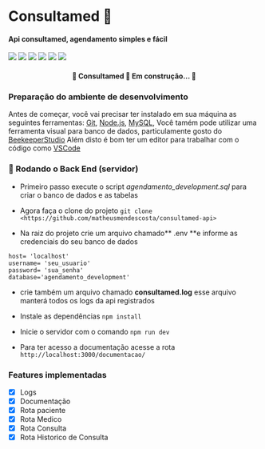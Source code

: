 # Consultamed 📅

#### Api consultamed, agendamento simples e fácil

![](https://img.shields.io/static/v1?label=license&message=mit&color=df0460) ![](https://img.shields.io/static/v1?label=versão&message=1.0.0&color=df0460) ![](https://img.shields.io/static/v1?label=npm&message=9.5.0&color=199bba) ![](https://img.shields.io/static/v1?label=node&message=19.7.0&color=199bba) ![](https://img.shields.io/static/v1?label=Framework&message=Express.js&color=199bba) ![](https://img.shields.io/static/v1?label=ORM&message=Sequelize&color=199bba)

<h4 align="center"> 
	🚧  Consultamed 🚀 Em construção...  🚧
</h4>


### Preparação do ambiente de desenvolvimento

Antes de começar, você vai precisar ter instalado em sua máquina as seguintes ferramentas:
[Git](https://git-scm.com), [Node.js](https://nodejs.org/en/), [MySQL](https://dev.mysql.com/downloads/installer/), Você tamém pode utilizar uma ferramenta visual para banco de dados, particulamente gosto do [BeekeeperStudio](https://www.beekeeperstudio.io/get)
Além disto é bom ter um editor para trabalhar com o código como [VSCode](https://code.visualstudio.com/)

### 🎲 Rodando o Back End (servidor)


- Primeiro passo execute o script *agendamento_development.sql* para criar o banco de dados e as tabelas

- Agora faça o clone do projeto
`git clone <https://github.com/matheusmendescosta/consultamed-api>`

- Na raiz do projeto crie um arquivo chamado** .env **e informe as credenciais do seu banco de dados
```
host= 'localhost'
username= 'seu_usuario'
password= 'sua_senha'
database='agendamento_development'
```
- crie também um arquivo chamado **consultamed.log** esse arquivo manterá todos os logs da api registrados

- Instale as dependências 
`npm install`
- Inicie o servidor com o comando
`npm run dev`

- Para ter acesso a documentação acesse a rota
`http://localhost:3000/documentacao/`

### Features implementadas
- [x] Logs
- [x] Documentação
- [x] Rota paciente
- [x] Rota Medico
- [x] Rota Consulta
- [x] Rota Historico de Consulta